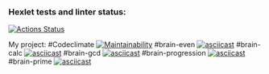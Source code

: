 ### Hexlet tests and linter status:
[![Actions Status](https://github.com/GrigoriyKruchinin/python-project-49/workflows/hexlet-check/badge.svg)](https://github.com/GrigoriyKruchinin/python-project-49/actions)

My project:
#Codeclimate
[![Maintainability](https://api.codeclimate.com/v1/badges/a52f66fd43a393dea0a7/maintainability)](https://codeclimate.com/github/GrigoriyKruchinin/python-project-49/maintainability)
#brain-even
[![asciicast](https://asciinema.org/a/586428.svg)](https://asciinema.org/a/586428)
#brain-calc
[![asciicast](https://asciinema.org/a/RTuEh76qglwZcGSsVLlhM3eyI.svg)](https://asciinema.org/a/RTuEh76qglwZcGSsVLlhM3eyI)
#brain-gcd
[![asciicast](https://asciinema.org/a/586471.svg)](https://asciinema.org/a/586471)
#brain-progression
[![asciicast](https://asciinema.org/a/586465.svg)](https://asciinema.org/a/586465)
#brain-prime
[![asciicast](https://asciinema.org/a/586482.svg)](https://asciinema.org/a/586482)
